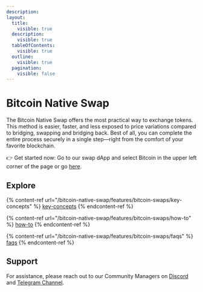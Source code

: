 ```yaml
---
description: 
layout:
  title:
    visible: true
  description:
    visible: true
  tableOfContents:
    visible: true
  outline:
    visible: true
  pagination:
    visible: false
---
```


# Bitcoin Native Swap

The Bitcoin Native Swap offers the most practical way to exchange tokens. This method is easier, faster, and less exposed to price variations compared to bridging, swapping and bridging back. Best of all, you can complete the entire process securely in a single step—right from the comfort of your favorite blockchain.

👉 Get started now: Go to our swap dApp and select Bitcoin in the upper left corner of the page or go [here](https://app.alexlab.co/bitcoin/swap/).

## Explore

{% content-ref url="/bitcoin-native-swap/features/bitcoin-swaps/key-concepts" %}
[key-concepts](bitcoin-native-swap/features/bitcoin-swaps/key-concepts)
{% endcontent-ref %}

{% content-ref url="/bitcoin-native-swap/features/bitcoin-swaps/how-to" %}
[how-to](bitcoin-native-swap/features/bitcoin-swaps/how-to)
{% endcontent-ref %}

{% content-ref url="/bitcoin-native-swap/features/bitcoin-swaps/faqs" %}
[faqs](bitcoin-native-swap/features/bitcoin-swaps/faqs)
{% endcontent-ref %}

## Support

For assistance, please reach out to our Community Managers on [Discord](https://discord.com/invite/alexlab) and [Telegram Channel](https://t.me/AlexCommunity).
